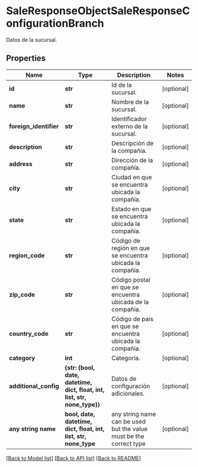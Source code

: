 # SaleResponseObjectSaleResponseConfigurationBranch

Datos de la sucursal.

## Properties
Name | Type | Description | Notes
------------ | ------------- | ------------- | -------------
**id** | **str** | Id de la sucursal. | [optional] 
**name** | **str** | Nombre de la sucursal. | [optional] 
**foreign_identifier** | **str** | Identificador externo de la sucursal. | [optional] 
**description** | **str** | Descripción de la compañía. | [optional] 
**address** | **str** | Dirección de la compañía. | [optional] 
**city** | **str** | Ciudad en que se encuentra ubicada la compañía. | [optional] 
**state** | **str** | Estado en que se encuentra ubicada la compañía. | [optional] 
**region_code** | **str** | Código de región en que se encuentra ubicada la compañía. | [optional] 
**zip_code** | **str** | Código postal en que se encuentra ubicada de la compañía. | [optional] 
**country_code** | **str** | Código de pais en que se encuentra ubicada la compañía. | [optional] 
**category** | **int** | Categoría. | [optional] 
**additional_config** | **{str: (bool, date, datetime, dict, float, int, list, str, none_type)}** | Datos de configuración adicionales. | [optional] 
**any string name** | **bool, date, datetime, dict, float, int, list, str, none_type** | any string name can be used but the value must be the correct type | [optional]

[[Back to Model list]](../README.md#documentation-for-models) [[Back to API list]](../README.md#documentation-for-api-endpoints) [[Back to README]](../README.md)


